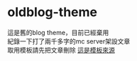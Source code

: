 # oldblog-theme  
這是舊的blog theme，目前已經棄用  
紀錄一下打了兩千多字的mc server架設文章  
取用模板請先把文章刪除
[這是模板來源](https://github.com/codewithsadee/vcard-personal-portfolio)
